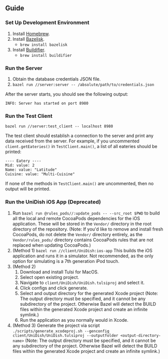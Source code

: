 ## Guide

### Set Up Development Environment

1. Install [Homebrew](https://brew.sh).
1. Install [Bazelisk](https://github.com/bazelbuild/bazelisk).
   - `brew install bazelisk`
1. Install [Buildifier](https://github.com/bazelbuild/buildtools/tree/master/buildifier).
   - `brew install buildifier`

### Run the Server

1. Obtain the database credentials JSON file.
1. `bazel run //server:server -- /absolute/path/to/credentials.json`

After the server starts, you should see the following output:

```console
INFO: Server has started on port 8980
```

### Run the Test Client

```shell
bazel run //server:test_client -- localhost 8980
```

The test client should establish a connection to the server and print any data
received from the server. For example, if you uncommented `client.getEateries()`
in `TestClient.main()`, a list of all eateries should be printed:

```console
---- Eatery ----
Mid: value: 2
Name: value: "Latitude"
Cuisine: value: "Multi-Cuisine"
```

If none of the methods in `TestClient.main()` are uncommented, then no output
will be printed.

### Run the UniDish iOS App (Deprecated)
1. Run `bazel run @rules_pods//:update_pods -- --src_root $PWD` to build all the
   local and remote CocoaPods dependencies for the iOS application. These will
   be stored in the `Vendor/` directory in the root directory of the repository.
   (Note: If you'd like to remove and install fresh CocoaPods, do not delete the
   `Vendor/` directory entirely, as the `Vendor/rules_pods/` directory contains
   CocoaPods rules that are not replaced when updating CocoaPods.)
1. (Method 1) `bazel run //client/UniDish:ios-app` This builds the iOS
   application and runs it in a simulator. Not recommended, as the only option
   for simulating is a 7th generation iPod touch.
1. (Method 2)
    1. Download and install Tulsi for MacOS.
    1. Select open existing project.
    1. Navigate to `client/UniDish/UniDish.tulsiproj` and select it.
    1. Click configs and click generate.
    1. Select and output directory for the generated Xcode project (Note: The
       output directory must be specified, and it cannot be any subdirectory of
       the project. Otherwise Bazel will detect the BUILD files within the
       generated Xcode project and create an infinite symlink.)
    1. Run the application as you normally would in Xcode.
1. (Method 3) Generate the project via script
    `./scripts/generate_xcodeproj.sh --genconfig client/UniDish/UniDish.tulsiproj --outputfolder <output-directory-name>`
    (Note: The output directory must be specified, and it cannot be any
    subdirectory of the project. Otherwise Bazel will detect the BUILD files
    within the generated Xcode project and create an infinite symlink.)

